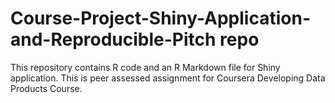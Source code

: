 # Course-Project-Shiny-Application-and-Reproducible-Pitch repo

This repository contains R code and an R Markdown file for Shiny application. 
This is peer assessed assignment for Coursera Developing Data Products Course.
